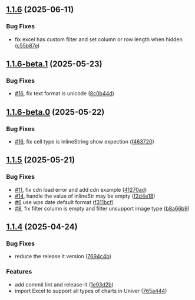 

## [1.1.6](https://github.com/zwight/Luckyexcel/compare/v1.1.6-beta.1...v1.1.6) (2025-06-11)


### Bug Fixes

* fix excel has custom filter and set column or row length when hidden ([c55b87e](https://github.com/zwight/Luckyexcel/commit/c55b87ef13ea71d4af0c3ca312d11a7e1c86330d))

## [1.1.6-beta.1](https://github.com/zwight/Luckyexcel/compare/v1.1.6-beta.0...v1.1.6-beta.1) (2025-05-23)


### Bug Fixes

* [#16](https://github.com/zwight/Luckyexcel/issues/16), fix text format is unicode ([8c0b44d](https://github.com/zwight/Luckyexcel/commit/8c0b44d422da6a41ae3b8637ccc9960f08844175))

## [1.1.6-beta.0](https://github.com/zwight/Luckyexcel/compare/v1.1.5...v1.1.6-beta.0) (2025-05-22)


### Bug Fixes

* [#16](https://github.com/zwight/Luckyexcel/issues/16), fix cell type is inlineString show expection ([f463720](https://github.com/zwight/Luckyexcel/commit/f46372065b7916326c71ade0cc56e1c09a07d1af))

## [1.1.5](https://github.com/zwight/Luckyexcel/compare/v1.1.4...v1.1.5) (2025-05-21)


### Bug Fixes

* [#11](https://github.com/zwight/Luckyexcel/issues/11), fix cdn load error and add cdn example ([41270ad](https://github.com/zwight/Luckyexcel/commit/41270adbabd2e1258daa0f514f8b746786421e17))
* [#14](https://github.com/zwight/Luckyexcel/issues/14), handle the value of inlineStr may be empty ([f2d4e18](https://github.com/zwight/Luckyexcel/commit/f2d4e1809fe96017a53a962eda22a4a419548539))
* [#6](https://github.com/zwight/Luckyexcel/issues/6) use wps date default format ([f311bcf](https://github.com/zwight/Luckyexcel/commit/f311bcfe8e7f42a5c7392424f78b1ac9100058ef))
* [#8](https://github.com/zwight/Luckyexcel/issues/8), fix filter column is empty and filter unsupport image type ([b8a66b9](https://github.com/zwight/Luckyexcel/commit/b8a66b96d6f64a74f7d2feafc2d85d74740bf31e))

## [1.1.4](https://github.com/zwight/Luckyexcel/compare/v1.1.3...v1.1.4) (2025-04-24)


### Bug Fixes

* reduce the release it version ([7694c4b](https://github.com/zwight/Luckyexcel/commit/7694c4b76ad1fbc725fa4732238d82bd9f81faed))


### Features

* add commit lint and release-it ([1e93d2b](https://github.com/zwight/Luckyexcel/commit/1e93d2b0550e70083276dee607421695e558203b))
* import Excel to support all types of charts in Univer ([765a444](https://github.com/zwight/Luckyexcel/commit/765a444744f26adb0948cf17d754e785bb740be2))